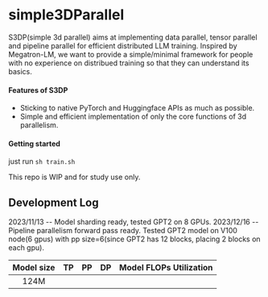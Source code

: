 # simple3DParallel

S3DP(simple 3d parallel) aims at implementing data parallel, tensor parallel and pipeline parallel for efficient distributed LLM training.
Inspired by Megatron-LM, we want to provide a simple/minimal framework for people with no experience on distribued training so that they can understand its basics.

#### Features of S3DP
- Sticking to native PyTorch and Huggingface APIs as much as possible.
- Simple and efficient implementation of only the core functions of 3d parallelism.

#### Getting started

just run `sh train.sh`

This repo is WIP and for study use only.

## Development Log
2023/11/13 -- Model sharding ready, tested GPT2 on 8 GPUs.
2023/12/16 -- Pipeline parallelism forward pass ready. Tested GPT2 model on V100 node(6 gpus) with pp size=6(since GPT2 has 12 blocks, placing 2 blocks on each gpu).


| Model size | TP | PP | DP | Model FLOPs Utilization |
|:----------:|:-----------:|:-----------:|:-----------:|:-----------:|
|    124M     |         |        |         |       |

